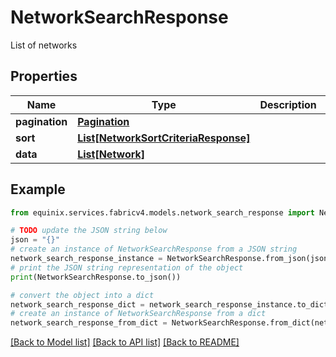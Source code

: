 # NetworkSearchResponse

List of networks

## Properties

Name | Type | Description | Notes
------------ | ------------- | ------------- | -------------
**pagination** | [**Pagination**](Pagination.md) |  | [optional] 
**sort** | [**List[NetworkSortCriteriaResponse]**](NetworkSortCriteriaResponse.md) |  | [optional] 
**data** | [**List[Network]**](Network.md) |  | [optional] 

## Example

```python
from equinix.services.fabricv4.models.network_search_response import NetworkSearchResponse

# TODO update the JSON string below
json = "{}"
# create an instance of NetworkSearchResponse from a JSON string
network_search_response_instance = NetworkSearchResponse.from_json(json)
# print the JSON string representation of the object
print(NetworkSearchResponse.to_json())

# convert the object into a dict
network_search_response_dict = network_search_response_instance.to_dict()
# create an instance of NetworkSearchResponse from a dict
network_search_response_from_dict = NetworkSearchResponse.from_dict(network_search_response_dict)
```
[[Back to Model list]](../README.md#documentation-for-models) [[Back to API list]](../README.md#documentation-for-api-endpoints) [[Back to README]](../README.md)


